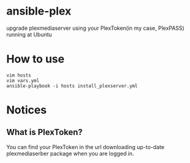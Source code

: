# ansible-plex
upgrade plexmediaserver using your PlexToken(in my case, PlexPASS) running at Ubuntu

# How to use
```
vim hosts
vim vars.yml
ansible-playbook -i hosts install_plexserver.yml
```

# Notices

## What is PlexToken?
You can find your PlexToken in the url downloading up-to-date plexmediaserber package when you are logged in.
